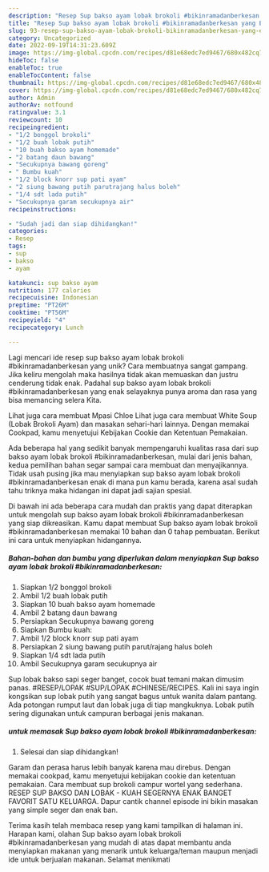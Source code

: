 ```yaml
---
description: "Resep Sup bakso ayam lobak brokoli #bikinramadanberkesan yang Enak"
title: "Resep Sup bakso ayam lobak brokoli #bikinramadanberkesan yang Enak"
slug: 93-resep-sup-bakso-ayam-lobak-brokoli-bikinramadanberkesan-yang-enak
category: Uncategorized
date: 2022-09-19T14:31:23.609Z
image: https://img-global.cpcdn.com/recipes/d81e68edc7ed9467/680x482cq70/sup-bakso-ayam-lobak-brokoli-bikinramadanberkesan-foto-resep-utama.jpg
hideToc: false
enableToc: true
enableTocContent: false
thumbnail: https://img-global.cpcdn.com/recipes/d81e68edc7ed9467/680x482cq70/sup-bakso-ayam-lobak-brokoli-bikinramadanberkesan-foto-resep-utama.jpg
cover: https://img-global.cpcdn.com/recipes/d81e68edc7ed9467/680x482cq70/sup-bakso-ayam-lobak-brokoli-bikinramadanberkesan-foto-resep-utama.jpg
author: Admin
authorAv: notfound
ratingvalue: 3.1
reviewcount: 10
recipeingredient:
- "1/2 bonggol brokoli"
- "1/2 buah lobak putih"
- "10 buah bakso ayam homemade"
- "2 batang daun bawang"
- "Secukupnya bawang goreng"
- " Bumbu kuah"
- "1/2 block knorr sup pati ayam"
- "2 siung bawang putih parutrajang halus boleh"
- "1/4 sdt lada putih"
- "Secukupnya garam secukupnya air"
recipeinstructions:

- "Sudah jadi dan siap dihidangkan!"
categories:
- Resep
tags:
- sup
- bakso
- ayam

katakunci: sup bakso ayam 
nutrition: 177 calories
recipecuisine: Indonesian
preptime: "PT26M"
cooktime: "PT56M"
recipeyield: "4"
recipecategory: Lunch

---
```





Lagi mencari ide resep sup bakso ayam lobak brokoli #bikinramadanberkesan yang unik? Cara membuatnya sangat gampang. Jika keliru mengolah maka hasilnya tidak akan memuaskan dan justru cenderung tidak enak. Padahal sup bakso ayam lobak brokoli #bikinramadanberkesan yang enak selayaknya punya aroma dan rasa yang bisa memancing selera Kita.





Lihat juga cara membuat Mpasi Chloe Lihat juga cara membuat White Soup (Lobak Brokoli Ayam) dan masakan sehari-hari lainnya. Dengan memakai Cookpad, kamu menyetujui Kebijakan Cookie dan Ketentuan Pemakaian.

Ada beberapa hal yang sedikit banyak mempengaruhi kualitas rasa dari sup bakso ayam lobak brokoli #bikinramadanberkesan, mulai dari jenis bahan, kedua pemilihan bahan segar sampai cara membuat dan menyajikannya. Tidak usah pusing jika mau menyiapkan sup bakso ayam lobak brokoli #bikinramadanberkesan enak di mana pun kamu berada, karena asal sudah tahu triknya maka hidangan ini dapat jadi sajian spesial.






Di bawah ini ada beberapa cara mudah dan praktis yang dapat diterapkan untuk mengolah sup bakso ayam lobak brokoli #bikinramadanberkesan yang siap dikreasikan. Kamu dapat membuat Sup bakso ayam lobak brokoli #bikinramadanberkesan memakai 10 bahan dan 0 tahap pembuatan. Berikut ini cara untuk menyiapkan hidangannya.

<!--inarticleads1-->

##### Bahan-bahan dan bumbu yang diperlukan dalam menyiapkan Sup bakso ayam lobak brokoli #bikinramadanberkesan:

1. Siapkan 1/2 bonggol brokoli
1. Ambil 1/2 buah lobak putih
1. Siapkan 10 buah bakso ayam homemade
1. Ambil 2 batang daun bawang
1. Persiapkan Secukupnya bawang goreng
1. Siapkan  Bumbu kuah:
1. Ambil 1/2 block knorr sup pati ayam
1. Persiapkan 2 siung bawang putih parut/rajang halus boleh
1. Siapkan 1/4 sdt lada putih
1. Ambil Secukupnya garam secukupnya air


Sup lobak bakso sapi seger banget, cocok buat temani makan dimusim panas. #RESEP/LOPAK #SUP/LOPAK #CHINESE/RECIPES. Kali ini saya ingin kongsikan sup lobak putih yang sangat bagus untuk wanita dalam pantang. Ada potongan rumput laut dan lobak juga di tiap mangkuknya. Lobak putih sering digunakan untuk campuran berbagai jenis makanan. 

<!--inarticleads2-->

#####  untuk memasak Sup bakso ayam lobak brokoli #bikinramadanberkesan:


1. Selesai dan siap dihidangkan!

Garam dan perasa harus lebih banyak karena mau direbus. Dengan memakai cookpad, kamu menyetujui kebijakan cookie dan ketentuan pemakaian. Cara membuat sup brokoli campur wortel yang sederhana. RESEP SUP BAKSO DAN LOBAK - KUAH SEGERNYA ENAK BANGET FAVORIT SATU KELUARGA. Dapur cantik channel episode ini bikin masakan yang simple seger dan enak ban. 

Terima kasih telah membaca resep yang kami tampilkan di halaman ini. Harapan kami, olahan Sup bakso ayam lobak brokoli #bikinramadanberkesan yang mudah di atas dapat membantu anda menyiapkan makanan yang menarik untuk keluarga/teman maupun menjadi ide untuk berjualan makanan. Selamat menikmati

